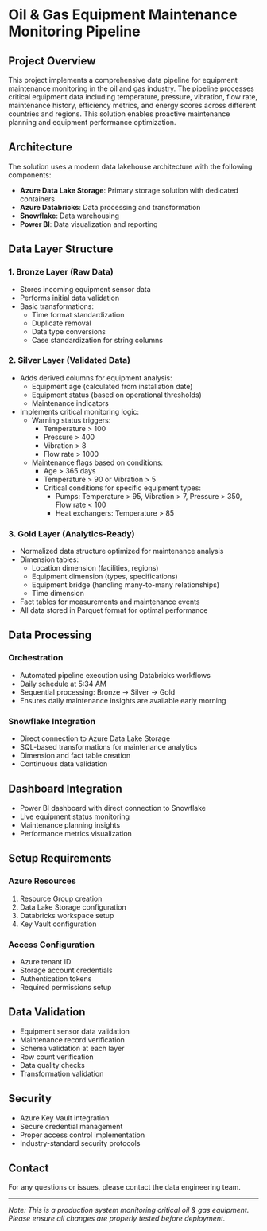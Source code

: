 # Oil & Gas Equipment Maintenance Monitoring Pipeline

## Project Overview
This project implements a comprehensive data pipeline for equipment maintenance monitoring in the oil and gas industry. The pipeline processes critical equipment data including temperature, pressure, vibration, flow rate, maintenance history, efficiency metrics, and energy scores across different countries and regions. This solution enables proactive maintenance planning and equipment performance optimization.

## Architecture
The solution uses a modern data lakehouse architecture with the following components:

- **Azure Data Lake Storage**: Primary storage solution with dedicated containers
- **Azure Databricks**: Data processing and transformation
- **Snowflake**: Data warehousing
- **Power BI**: Data visualization and reporting

## Data Layer Structure

### 1. Bronze Layer (Raw Data)
- Stores incoming equipment sensor data
- Performs initial data validation
- Basic transformations:
  - Time format standardization
  - Duplicate removal
  - Data type conversions
  - Case standardization for string columns

### 2. Silver Layer (Validated Data)
- Adds derived columns for equipment analysis:
  - Equipment age (calculated from installation date)
  - Equipment status (based on operational thresholds)
  - Maintenance indicators
- Implements critical monitoring logic:
  - Warning status triggers:
    - Temperature > 100
    - Pressure > 400
    - Vibration > 8
    - Flow rate > 1000
  - Maintenance flags based on conditions:
    - Age > 365 days
    - Temperature > 90 or Vibration > 5
    - Critical conditions for specific equipment types:
      - Pumps: Temperature > 95, Vibration > 7, Pressure > 350, Flow rate < 100
      - Heat exchangers: Temperature > 85

### 3. Gold Layer (Analytics-Ready)
- Normalized data structure optimized for maintenance analysis
- Dimension tables:
  - Location dimension (facilities, regions)
  - Equipment dimension (types, specifications)
  - Equipment bridge (handling many-to-many relationships)
  - Time dimension
- Fact tables for measurements and maintenance events
- All data stored in Parquet format for optimal performance

## Data Processing

### Orchestration
- Automated pipeline execution using Databricks workflows
- Daily schedule at 5:34 AM
- Sequential processing: Bronze → Silver → Gold
- Ensures daily maintenance insights are available early morning

### Snowflake Integration
- Direct connection to Azure Data Lake Storage
- SQL-based transformations for maintenance analytics
- Dimension and fact table creation
- Continuous data validation

## Dashboard Integration
- Power BI dashboard with direct connection to Snowflake
- Live equipment status monitoring
- Maintenance planning insights
- Performance metrics visualization

## Setup Requirements

### Azure Resources
1. Resource Group creation
2. Data Lake Storage configuration
3. Databricks workspace setup
4. Key Vault configuration

### Access Configuration
- Azure tenant ID
- Storage account credentials
- Authentication tokens
- Required permissions setup

## Data Validation
- Equipment sensor data validation
- Maintenance record verification
- Schema validation at each layer
- Row count verification
- Data quality checks
- Transformation validation

## Security
- Azure Key Vault integration
- Secure credential management
- Proper access control implementation
- Industry-standard security protocols

## Contact
For any questions or issues, please contact the data engineering team.

---
*Note: This is a production system monitoring critical oil & gas equipment. Please ensure all changes are properly tested before deployment.*
